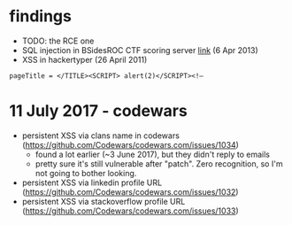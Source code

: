 # findings
* TODO: the RCE one
* SQL injection in BSidesROC CTF scoring server [link](https://twitter.com/BSidesROC/status/320574435180552195) (6 Apr 2013) 
* XSS in hackertyper (26 April 2011)
```
pageTitle = </TITLE><SCRIPT> alert(2)</SCRIPT><!–
```


# 11 July 2017 - codewars
* persistent XSS via clans name in codewars (https://github.com/Codewars/codewars.com/issues/1034)
  * found a lot earlier (~3 June 2017), but they didn't reply to emails
  * pretty sure it's still vulnerable after "patch". Zero recognition, so I'm not going to bother looking.
* persistent XSS via linkedin profile URL (https://github.com/Codewars/codewars.com/issues/1032)
* persistent XSS via stackoverflow profile URL (https://github.com/Codewars/codewars.com/issues/1033)
